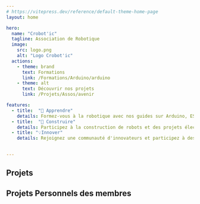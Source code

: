 ```yaml
---
# https://vitepress.dev/reference/default-theme-home-page
layout: home

hero:
  name: "Crobot'ic"
  tagline: Association de Robotique
  image:
    src: logo.png 
    alt: "Logo Crobot'ic"
  actions:
    - theme: brand
      text: Formations
      link: /Formations/Arduino/arduino
    - theme: alt
      text: Découvrir nos projets
      link: /Projets/Assos/avenir

features:
  - title:  "🧠 Apprendre"
    details: Formez-vous à la robotique avec nos guides sur Arduino, ESP32, Raspberry Pi, et plus encore.
  - title:  "🤖 Construire"
    details: Participez à la construction de robots et des projets électroniques.
  - title: "💡Innover"
    details: Rejoignez une communauté d'innovateurs et participez à des ...
  

---
```

<!-- Google Tag Manager (noscript) -->
<noscript><iframe src="https://www.googletagmanager.com/ns.html?id=GTM-KSKFT9NP"
height="0" width="0" style="display:none;visibility:hidden"></iframe></noscript>
<!-- End Google Tag Manager (noscript) -->



## <span class="custom-title">Projets</span>

<Projets></Projets>




## <span class="custom-title">Projets Personnels des membres</span>



<script setup>
import Projets from './components/Projets.vue';


import {
  VPTeamPage,
  VPTeamPageTitle,
  VPTeamMembers,
  VPTeamPageSection
} from 'vitepress/theme';

const coreMembers = [
  {
    avatar: 'https://avatars.githubusercontent.com/u/123359546?s=400&u=210a71763e5c1d9a759c080a409ae88f2bdbd5a5&v=4',
    name: 'Baptiste L.',
    title: 'President',
    links: [
      { icon: 'github', link: 'https://github.com/Corentin-k' },
    ]
  },
  {
    avatar: 'https://avatars.githubusercontent.com/u/123359546?s=400&u=210a71763e5c1d9a759c080a409ae88f2bdbd5a5&v=4',
    name: 'Corentin K.',
    title: 'Vice Président',
    links: [
      { icon: 'github', link: 'https://github.com/Corentin-k' }
    ]
  },
{
    avatar: 'https://avatars.githubusercontent.com/u/123359546?s=400&u=210a71763e5c1d9a759c080a409ae88f2bdbd5a5&v=4',
    name: 'Roy T.T.',
    title: 'Vice secrétaire',
    links: [
      { icon: 'github', link: 'https://github.com/Corentin-k' }
    ]
  },
{
    avatar: 'https://avatars.githubusercontent.com/u/123359546?s=400&u=210a71763e5c1d9a759c080a409ae88f2bdbd5a5&v=4',
    name: 'Thibault M.',
    title: 'Secrétaire',
    links: [
      { icon: 'linkedin', link: 'https://github.com/Corentin-k' }
    ]
  },
{
    avatar: 'https://avatars.githubusercontent.com/u/123359546?s=400&u=210a71763e5c1d9a759c080a409ae88f2bdbd5a5&v=4',
    name: 'Tristan M.',
    title: 'Trésorier',
    links: [
      { icon: 'discord', link: 'https://github.com/Corentin-k' }
    ]
  },

  
];


</script>

<VPTeamPage>
<VPTeamPageTitle>
  <template #title ><span class="custom-title">La team Crobotic</span></template>
  
</VPTeamPageTitle>
<VPTeamPageSection>
<template #members>
<VPTeamMembers size="medium" :members="coreMembers" />
</template>
</VPTeamPageSection>
</VPTeamPage>


